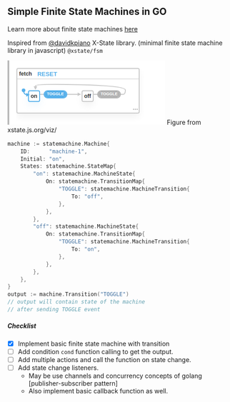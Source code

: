 ## Simple Finite State Machines in GO

Learn more about finite state machines [here](https://xstate.js.org/docs/about/concepts.html#finite-state-machines)

Inspired from [@davidkpiano](https://github.com/davidkpiano) X-State library. (minimal finite state machine library in javascript) `@xstate/fsm`

![basic-toggle](basic_toggle.png)
Figure from xstate.js.org/viz/


```go
machine := statemachine.Machine{
    ID:      "machine-1",
    Initial: "on",
    States: statemachine.StateMap{
        "on": statemachine.MachineState{
            On: statemachine.TransitionMap{
                "TOGGLE": statemachine.MachineTransition{
                    To: "off",
                },
            },
        },
        "off": statemachine.MachineState{
            On: statemachine.TransitionMap{
                "TOGGLE": statemachine.MachineTransition{
                    To: "on",
                },
            },
        },
    },
}
output := machine.Transition("TOGGLE")
// output will contain state of the machine
// after sending TOGGLE event
```

##### Checklist

- [x] Implement basic finite state machine with transition
- [ ] Add condition `cond` function calling to get the output.
- [ ] Add multiple actions and call the function on state change.
- [ ] Add state change listeners. 
    - May be use channels and concurrency concepts of golang [publisher-subscriber pattern]
    - Also implement basic callback function as well. 

